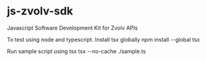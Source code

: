 # js-zvolv-sdk
Javascript Software Development Kit for Zvolv APIs


To test using node and typescript.
Install tsx globally
npm install --global tsx   

Run sample script using tsx
tsx --no-cache ./sample.ts 